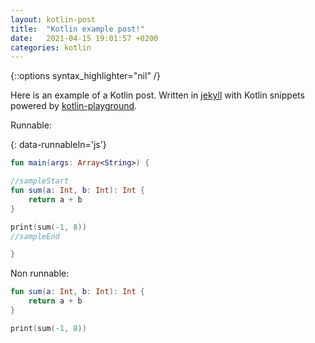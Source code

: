 ```yaml
---
layout: kotlin-post
title:  "Kotlin example post!"
date:   2021-04-15 19:01:57 +0200
categories: kotlin
---
```


{::options syntax_highlighter="nil" /}


Here is an example of a Kotlin post. Written in [jekyll](https://jekyllrb.com/) with Kotlin snippets powered by [kotlin-playground](https://github.com/JetBrains/kotlin-playground).

Runnable:

{: data-runnableIn='js'}
```kotlin
fun main(args: Array<String>) {

//sampleStart
fun sum(a: Int, b: Int): Int {
    return a + b
}

print(sum(-1, 8))
//sampleEnd

}
```

Non runnable:

```kotlin
fun sum(a: Int, b: Int): Int {
    return a + b
}

print(sum(-1, 8))
```
